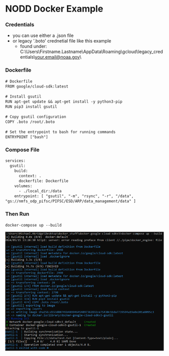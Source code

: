 # NODD Docker Example
### Credentials
- you can use either a .json file
- or legacy '.boto' crednetial file like this example
  - found under: C:\Users\Firstname.Lastname\AppData\Roaming\gcloud\legacy_credentials\your.email@noaa.gov\
### Dockerfile
```
# Dockerfile
FROM google/cloud-sdk:latest

# Install gsutil
RUN apt-get update && apt-get install -y python3-pip
RUN pip3 install gsutil

# Copy gsutil configuration
COPY .boto /root/.boto

# Set the entrypoint to bash for running commands
ENTRYPOINT ["bash"]
```
### Compose File
```
services:
  gsutil:
    build:
      context: .
      dockerfile: Dockerfile
    volumes:
      - ./local_dir:/data
    entrypoint: [ "gsutil", "-m", "rsync", "-r", "/data", "gs://nmfs_odp_pifsc/PIFSC/ESD/ARP/data_management/data" ]
```

### Then Run
``
docker-compose up --build
``

<img align="right" src="https://github.com/MichaelAkridge-NOAA/archive-toolbox/blob/dd79d27ddd7792cf2f6049bd94ef4976e246698a/_docs/icons/docker_nodd_s1.png" >
